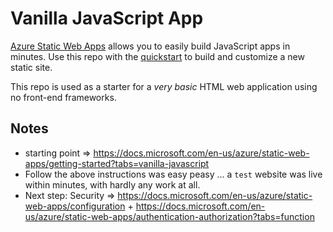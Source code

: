 # Vanilla JavaScript App


[Azure Static Web Apps](https://docs.microsoft.com/azure/static-web-apps/overview) allows you to easily build JavaScript apps in minutes. Use this repo with the [quickstart](https://docs.microsoft.com/azure/static-web-apps/getting-started?tabs=vanilla-javascript) to build and customize a new static site.

This repo is used as a starter for a _very basic_ HTML web application using no front-end frameworks.


## Notes
- starting point => https://docs.microsoft.com/en-us/azure/static-web-apps/getting-started?tabs=vanilla-javascript
- Follow the above instructions was easy peasy ... a `test` website was live within minutes, with hardly any work at all.
- Next step: Security => https://docs.microsoft.com/en-us/azure/static-web-apps/configuration + https://docs.microsoft.com/en-us/azure/static-web-apps/authentication-authorization?tabs=function
